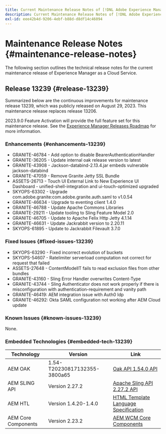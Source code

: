 ```yaml
---
title: Current Maintenance Release Notes of [!DNL Adobe Experience Manager] as a Cloud Service.
description: Current Maintenance Release Notes of [!DNL Adobe Experience Manager] as a Cloud Service.
exl-id: eee42b4d-9206-4ebf-b88d-d8df14c46094
---
```

# Maintenance Release Notes {#maintenance-release-notes}

The following section outlines the technical release notes for the current maintenance release of Experience Manager as a Cloud Service.

## Release 13239 {#release-13239}

Summarized below are the continuous improvements for maintenance release 13239, which was publicly released on August 29, 2023. This maintenance release replaces release 13206.

2023.9.0 Feature Activation will provide the full feature set for this maintenance release. See the [Experience Manager Releases Roadmap](https://experienceleague.adobe.com/docs/experience-manager-release-information/aem-release-updates/update-releases-roadmap.html) for more information.

### Enhancements {#enhancements-13239}
- GRANITE-46784 - Add option to disable BearerAuthenticationHandler
- GRANITE-36205 - Update internal oak release version to latest
- GRANITE-43908 - Jackson-databind-2.13.4.jar embeds vulnerable jackson-databind
- GRANITE-47059 - Remove Granite Jetty SSL Bundle
- ASSETS-26713 - Touch UI External Link to New Experience UI Dashboard - unified-shell-integration and ui-touch-optimized upgraded
- SKYOPS-63302 - Upgrade com.adobe.granite:com.adobe.granite.auth.saml to v1.0.54
- GRANITE-46634 - Upgrade to eventing client 1.4.0
- GRANITE-46788 - Update Apache Commons Libraries
- GRANITE-29211 - Update tooling to Sling Feature Model 2.0
- GRANITE-46705 - Update to Apache Felix Http Jetty 4.1.14
- GRANITE-46631 - Update Jackrabbit version to 2.20.11
- SKYOPS-61895 - Update to Jackrabbit Filevault 3.7.0

### Fixed Issues {#fixed-issues-13239}
- SKYOPS-63290 - Fixed incorrect evolution of buckets
- SKYOPS-54607 - Ratelimiter serverload computation not correct for request that failed
- ASSETS-27648 - ContentModelIT fails to read exclusion files from other bundles
- GRANITE-43160 - Sling Error Handler overwrites Content-Type
- GRANITE-43744 - Sling Authenticator does not work properly if there is misconfiguration with authentication-requirement and vanity path
- GRANITE-46419: AEM integration issue with Auth0 Idp
- GRANITE-46292: Okta SAML configuration not working after AEM Cloud update

### Known Issues {#known-issues-13239}

None.

### Embedded Technologies {#embedded-tech-13239}

|Technology|Version|Link|
|---|---|---|
|AEM OAK |1.54-T20230817132355-3800a65|[Oak API 1.54.0 API](https://www.javadoc.io/doc/org.apache.jackrabbit/oak-api/1.54.0/index.html)| 
|AEM SLING API |Version 2.27.2 |[Apache Sling API 2.27.2 API](https://www.javadoc.io/doc/org.apache.sling/org.apache.sling.api/latest/index.html)|
|AEM HTL|Version 1.4.20-1.4.0 |[HTML Template Language Specification](https://github.com/adobe/htl-spec)|
|AEM Core Components|Version 2.23.2|[AEM WCM Core Components](https://github.com/adobe/aem-core-wcm-components)|
